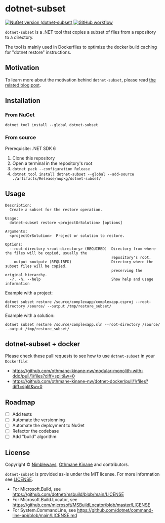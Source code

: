 # dotnet-subset
[![NuGet version (dotnet-subset)](https://img.shields.io/nuget/v/dotnet-subset.svg?style=flat-square)](https://www.nuget.org/packages/dotnet-subset/)
[![GitHub workflow](https://github.com/nimbleways/dotnet-subset/actions/workflows/workflow.yml/badge.svg?branch=main)](https://github.com/nimbleways/dotnet-subset/actions/workflows/workflow.yml?query=branch%3Amain)


`dotnet-subset` is a .NET tool that copies a subset of files from a repository to a directory.

The tool is mainly used in Dockerfiles to optimize the docker build caching for "dotnet restore" instructions.

## Motivation

To learn more about the motivation behind `dotnet-subset`, please read [the related blog post](https://blog.nimbleways.com/docker-build-caching-for-dotnet-applications-done-right-with-dotnet-subset/).

## Installation
### From NuGet
```
dotnet tool install --global dotnet-subset
```
### From source
Prerequisite: .NET SDK 6

1. Clone this repository
2. Open a terminal in the repository's root
3. `dotnet pack --configuration Release`
4. `dotnet tool install dotnet-subset --global --add-source ./artifacts/Release/nupkg/dotnet-subset/`

## Usage
```
Description:
  Create a subset for the restore operation.

Usage:
  dotnet-subset restore <projectOrSolution> [options]

Arguments:
  <projectOrSolution>  Project or solution to restore.

Options:
  --root-directory <root-directory> (REQUIRED)  Directory from where the files will be copied, usually the 
                                                repository's root.
  --output <output> (REQUIRED)                  Directory where the subset files will be copied,
                                                preserving the original hierarchy.
  -?, -h, --help                                Show help and usage information
```

Example with a project:
```
dotnet subset restore /source/complexapp/complexapp.csproj --root-directory /source/ --output /tmp/restore_subset/
```
Example with a solution:
```
dotnet subset restore /source/complexapp.sln --root-directory /source/ --output /tmp/restore_subset/
```

## dotnet-subset + docker
Please check these pull requests to see how to use `dotnet-subset` in your `Dockerfile`:
- https://github.com/othmane-kinane-nw/modular-monolith-with-ddd/pull/1/files?diff=split&w=0
- https://github.com/othmane-kinane-nw/dotnet-docker/pull/1/files?diff=split&w=0

## Roadmap
- [ ] Add tests
- [ ] Automate the versionning
- [ ] Automate the deployment to NuGet
- [ ] Refactor the codebase
- [ ] Add "build" algorithm

## License

Copyright © [Nimbleways](https://www.nimbleways.com/), [Othmane Kinane](https://github.com/othmane-kinane-nw) and contributors.

`dotnet-subset` is provided as-is under the MIT license. For more information see [LICENSE](https://github.com/nimbleways/dotnet-subset/blob/main/LICENSE).

* For Microsoft.Build, see https://github.com/dotnet/msbuild/blob/main/LICENSE
* For Microsoft.Build.Locator, see https://github.com/microsoft/MSBuildLocator/blob/master/LICENSE
* For System.CommandLine, see https://github.com/dotnet/command-line-api/blob/main/LICENSE.md
